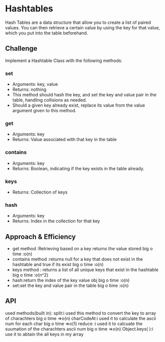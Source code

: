# Hashtables
Hash Tables are a data structure that allow you to create a list of paired values. You can then retrieve a certain value by using the key for that value, which you put into the table beforehand.
## Challenge
Implement a Hashtable Class with the following methods:
### set
- Arguments: key, value
- Returns: nothing
- This method should hash the key, and set the key and value pair in the table, handling collisions as needed.
- Should a given key already exist, replace its value from the value argument given to this method.

### get
- Arguments: key
- Returns: Value associated with that key in the table

### contains
- Arguments: key
- Returns: Boolean, indicating if the key exists in the table already.


### keys
- Returns: Collection of keys

### hash
- Arguments: key
- Returns: Index in the collection for that key

## Approach & Efficiency
- get method :Retrieving based on a key returns the value stored
 big o time :o(n)
- contains method :returns null for a key that does not exist in the hashtable and true if its exist
 big o time :o(n)
- keys method : returns a list of all unique keys that exist in the hashtable
big o time :o(n^2)
- hash:return the index of the key value obj 
big o time :o(n)
- set:set the key and value pair in the table
big o time :o(n) 

## API
used methods(built in):
split:i used this method to convert the key to array of charachters big o time =>o(n)
charCodeAt:i used it to calculate the ascii num for each char big o time =>o(1)
reduce :i used it to calcuate the suumation of the charachters ascii num  big o time =>o(n)
Object.keys( ):i use it to abtain the all keys in my array

